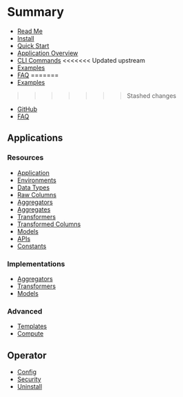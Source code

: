# Summary

* [Read Me](../README.md)
* [Install](operator/install.md)
* [Quick Start](quick-start.md)
* [Application Overview](applications/resources/overview.md)
* [CLI Commands](operator/cli.md)
<<<<<<< Updated upstream
* [Examples](https://github.com/cortexlabs/cortex/tree/master/examples)  <!-- CORTEX_VERSION_MINOR -->
* [FAQ](faq.md)
=======
* [Examples](https://github.com/cortexlabs/cortex/tree/0.1/examples)  <!-- CORTEX_VERSION_MINOR -->
>>>>>>> Stashed changes
* [GitHub](https://github.com/cortexlabs/cortex)
* [FAQ](faq.md)

## Applications

### Resources

  * [Application](applications/resources/app.md)
  * [Environments](applications/resources/environments.md)
  * [Data Types](applications/resources/data-types.md)
  * [Raw Columns](applications/resources/raw-columns.md)
  * [Aggregators](applications/resources/aggregators.md)
  * [Aggregates](applications/resources/aggregates.md)
  * [Transformers](applications/resources/transformers.md)
  * [Transformed Columns](applications/resources/transformed-columns.md)
  * [Models](applications/resources/models.md)
  * [APIs](applications/resources/apis.md)
  * [Constants](applications/resources/constants.md)

### Implementations

  * [Aggregators](applications/implementations/aggregators.md)
  * [Transformers](applications/implementations/transformers.md)
  * [Models](applications/implementations/models.md)

### Advanced

  * [Templates](applications/advanced/templates.md)
  * [Compute](applications/advanced/compute.md)

## Operator

  * [Config](operator/config.md)
  * [Security](operator/security.md)
  * [Uninstall](operator/uninstall.md)
